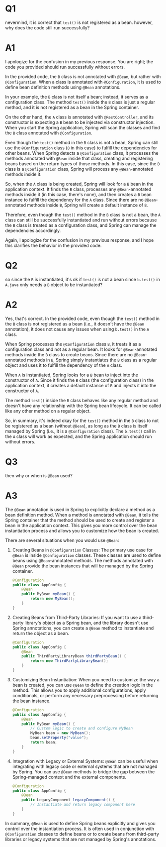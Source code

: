 # Q1

nevermind, it is correct that `test()` is not registered as a bean. however, why does the code still run successfully?

# A1

I apologize for the confusion in my previous response. You are right; the code you provided should run successfully without errors.

In the provided code, the `B` class is not annotated with `@Bean`, but rather with `@Configuration`. When a class is annotated with `@Configuration`, it is used to define bean definition methods using `@Bean` annotations.

In your example, the `B` class is not itself a bean; instead, it serves as a configuration class. The method `test()` inside the `B` class is just a regular method, and it is not registered as a bean in the Spring container.

On the other hand, the `A` class is annotated with `@RestController`, and its constructor is expecting a `B` bean to be injected via constructor injection. When you start the Spring application, Spring will scan the classes and find the `B` class annotated with `@Configuration`.

Even though the `test()` method in the `B` class is not a bean, Spring can still use the `@Configuration` class (`B` in this case) to fulfill the dependencies for other beans. When Spring detects a `@Configuration` class, it processes the methods annotated with `@Bean` inside that class, creating and registering beans based on the return types of those methods. In this case, since the `B` class is a `@Configuration` class, Spring will process any `@Bean`-annotated methods inside it.

So, when the `A` class is being created, Spring will look for a `B` bean in the application context. It finds the `B` class, processes any `@Bean`-annotated methods inside it (in this case, there's none), and then creates a `B` bean instance to fulfill the dependency for the `A` class. Since there are no `@Bean`-annotated methods inside `B`, Spring will create a default instance of `B`.

Therefore, even though the `test()` method in the `B` class is not a bean, the `A` class can still be successfully instantiated and run without errors because the `B` class is treated as a configuration class, and Spring can manage the dependencies accordingly.

Again, I apologize for the confusion in my previous response, and I hope this clarifies the behavior in the provided code.


# Q2

so since the `B` is instantiated, it's ok if `test()` is not a bean since `b.test()` in `A.java` only needs a `B` object to be instantiated?


# A2

Yes, that's correct. In the provided code, even though the `test()` method in the `B` class is not registered as a bean (i.e., it doesn't have the `@Bean` annotation), it does not cause any issues when using `b.test()` in the `A` class.

When Spring processes the `@Configuration` class `B`, it treats it as a configuration class and not as a regular bean. It looks for `@Bean`-annotated methods inside the `B` class to create beans. Since there are no `@Bean`-annotated methods in `B`, Spring simply instantiates the `B` class as a regular object and uses it to fulfill the dependency of the `A` class.

When `A` is instantiated, Spring looks for a `B` bean to inject into the constructor of `A`. Since it finds the `B` class (the configuration class) in the application context, it creates a default instance of `B` and injects it into the constructor of `A`.

The method `test()` inside the `B` class behaves like any regular method and doesn't have any relationship with the Spring bean lifecycle. It can be called like any other method on a regular object.

So, in summary, it's indeed okay for the `test()` method in the `B` class to not be registered as a bean (without `@Bean`), as long as the `B` class is itself managed by Spring (i.e., it is a `@Configuration` class). The `b.test()` call in the `A` class will work as expected, and the Spring application should run without errors.


# Q3

then why or when is `@Bean` used?


# A3

The `@Bean` annotation is used in Spring to explicitly declare a method as a bean definition method. When a method is annotated with `@Bean`, it tells the Spring container that the method should be used to create and register a bean in the application context. This gives you more control over the bean instantiation process and allows you to customize how the bean is created.

There are several situations when you would use `@Bean`:

1. Creating Beans in `@Configuration` Classes:
   The primary use case for `@Bean` is inside `@Configuration` classes. These classes are used to define beans using `@Bean`-annotated methods. The methods annotated with `@Bean` provide the bean instances that will be managed by the Spring container.

   ```java
   @Configuration
   public class AppConfig {
       @Bean
       public MyBean myBean() {
           return new MyBean();
       }
   }
   ```

2. Creating Beans from Third-Party Libraries:
   If you want to use a third-party library's object as a Spring bean, and the library doesn't use Spring annotations, you can create a `@Bean` method to instantiate and return the object as a bean.

   ```java
   @Configuration
   public class AppConfig {
       @Bean
       public ThirdPartyLibraryBean thirdPartyBean() {
           return new ThirdPartyLibraryBean();
       }
   }
   ```

3. Customizing Bean Instantiation:
   When you need to customize the way a bean is created, you can use `@Bean` to define the creation logic in the method. This allows you to apply additional configurations, apply conditionals, or perform any necessary preprocessing before returning the bean instance.

   ```java
   @Configuration
   public class AppConfig {
       @Bean
       public MyBean myBean() {
           // Custom logic to create and configure MyBean
           MyBean bean = new MyBean();
           bean.setProperty("value");
           return bean;
       }
   }
   ```

4. Integration with Legacy or External Systems:
   `@Bean` can be useful when integrating with legacy code or external systems that are not managed by Spring. You can use `@Bean` methods to bridge the gap between the Spring-managed context and the external components.

   ```java
   @Configuration
   public class AppConfig {
       @Bean
       public LegacyComponent legacyComponent() {
           // Instantiate and return legacy component here
       }
   }
   ```

In summary, `@Bean` is used to define Spring beans explicitly and gives you control over the instantiation process. It is often used in conjunction with `@Configuration` classes to define beans or to create beans from third-party libraries or legacy systems that are not managed by Spring's annotations.